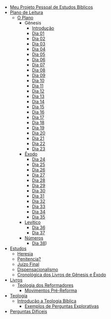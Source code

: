 * [Meu Projeto Pessoal de Estudos Bíblicos](README.md)
* [Plano de Leitura](plano6meses/a_motivacao.md)
  * [O Plano](plano6meses/o_plano.md)
    * Gênesis
      * [Introdução](plano6meses/1-Genesis/genesis.md)
      * [Dia 01](plano6meses/1-Genesis/dia01.md)
      * [Dia 02](plano6meses/1-Genesis/dia02.md)
      * [Dia 03](plano6meses/1-Genesis/dia03.md)
      * [Dia 04](plano6meses/1-Genesis/dia04.md)
      * [Dia 05](plano6meses/1-Genesis/dia05.md)
      * [Dia 06](plano6meses/1-Genesis/dia06.md)
      * [Dia 07](plano6meses/1-Genesis/dia07.md)
      * [Dia 08](plano6meses/1-Genesis/dia08.md)
      * [Dia 09](plano6meses/1-Genesis/dia09.md)
      * [Dia 10](plano6meses/1-Genesis/dia10.md)
      * [Dia 11](plano6meses/1-Genesis/dia11.md)
      * [Dia 12](plano6meses/1-Genesis/dia12.md)
      * [Dia 13](plano6meses/1-Genesis/dia13.md)
      * [Dia 14](plano6meses/1-Genesis/dia14.md)
      * [Dia 15](plano6meses/1-Genesis/dia15.md)
      * [Dia 16](plano6meses/1-Genesis/dia16.md)
      * [Dia 17](plano6meses/1-Genesis/dia17.md)
      * [Dia 18](plano6meses/1-Genesis/dia18.md)
      * [Dia 19](plano6meses/1-Genesis/dia19.md)
      * [Dia 20](plano6meses/1-Genesis/dia20.md)
      * [Dia 21](plano6meses/1-Genesis/dia21.md)
      * [Dia 22](plano6meses/1-Genesis/dia22.md)
      * [Dia 23](plano6meses/1-Genesis/dia23.md)
    * [Êxodo](plano6meses/2-Exodo/exodo.md)
      * [Dia 24](plano6meses/2-Exodo/dia24.md)
      * [Dia 25](plano6meses/2-Exodo/dia25.md)
      * [Dia 26](plano6meses/2-Exodo/dia26.md)
      * [Dia 27](plano6meses/2-Exodo/dia27.md)
      * [Dia 28](plano6meses/2-Exodo/dia28.md)
      * [Dia 29](plano6meses/2-Exodo/dia29.md)
      * [Dia 30](plano6meses/2-Exodo/dia30.md)
      * [Dia 31](plano6meses/2-Exodo/dia31.md)
      * [Dia 32](plano6meses/2-Exodo/dia32.md)
      * [Dia 33](plano6meses/2-Exodo/dia33.md)
      * [Dia 34](plano6meses/2-Exodo/dia34.md)
      * [Dia 35](plano6meses/2-Exodo/dia35.md)
    * [Levítico]()
      * [Dia 36](plano6meses/3-Levitico/dia36.md)
      * [Dia 37](plano6meses/3-Levitico/dia37.md)
    * [Números]()
      * [Dia 38](plano6meses/4-Numeros/dia38.md))
* [Estudos]()
  * [Heresia](estudos/heresia.md)
  * [Penitencia?](estudos/penitencia.md)
  * [Juízo Final](estudos/apocalipse20.md)
  * [Dispensacionalismo](estudos/as-dispensa%C3%A7%C3%B5es.md)
  * [Cronológica dos Livros de Gênesis e Êxodo](estudos/cronologia-genesis-exodo.md)
* [Livros]()
  * [Teologia dos Reformadores](Livros/Teologia_dos_reformadores/Teologia%20dos%20Reformadores.md)
    * [Movimentos Pré-Reforma](Livros/Teologia_dos_reformadores/Principais_temas/Movimentos%20Pr%C3%A9-Reforma.md)
* [Teologia]()
  * [Introdução a Teologia Bíblica](teologia/Introdu%C3%A7%C3%A3o%20da%20Teologia%20B%C3%ADblica.md)
    * [Exemplos de Perguntas Explorativas](teologia/Introdu%C3%A7%C3%A3o%20da%20Teologia%20B%C3%ADblica/Exemplos%20de%20Perguntas%20Explorativas.md)
* [Perguntas Difíceis](artigos/perguntas_dificeis.md)